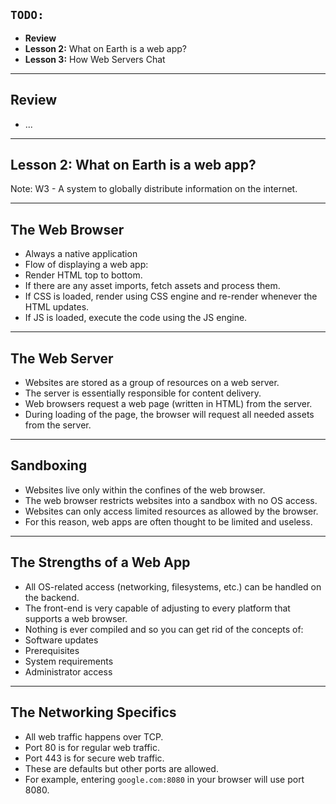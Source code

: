 ## `TODO:`

 - **Review**
 - **Lesson 2:** What on Earth is a web app?
 - **Lesson 3:** How Web Servers Chat

---

## Review

 - ...

---

## **Lesson 2:** What on Earth is a web app?

Note: W3 - A system to globally distribute information on the internet.

---

## The Web Browser

 - Always a native application
 - Flow of displaying a web app:
  - Render HTML top to bottom.
  - If there are any asset imports, fetch assets and process them.
  - If CSS is loaded, render using CSS engine and re-render whenever the HTML updates.
  - If JS is loaded, execute the code using the JS engine.

---

## The Web Server

 - Websites are stored as a group of resources on a web server.
 - The server is essentially responsible for content delivery.
 - Web browsers request a web page (written in HTML) from the server.
 - During loading of the page, the browser will request all needed assets from the server.

---

## Sandboxing

 - Websites live only within the confines of the web browser.
 - The web browser restricts websites into a sandbox with no OS access.
 - Websites can only access limited resources as allowed by the browser.
 - For this reason, web apps are often thought to be limited and useless.

----

## The Strengths of a Web App

 - All OS-related access (networking, filesystems, etc.) can be handled on the backend.
 - The front-end is very capable of adjusting to every platform that supports a web browser.
 - Nothing is ever compiled and so you can get rid of the concepts of:
  - Software updates
  - Prerequisites
  - System requirements
  - Administrator access

----

## The Networking Specifics

 - All web traffic happens over TCP.
 - Port 80 is for regular web traffic.
 - Port 443 is for secure web traffic.
 - These are defaults but other ports are allowed.
 - For example, entering `google.com:8080` in your browser will use port 8080.